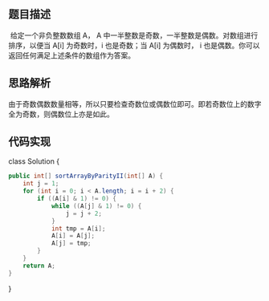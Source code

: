 ## 题目描述

​	给定一个非负整数数组 A， A 中一半整数是奇数，一半整数是偶数。对数组进行排序，以便当 A[i] 为奇数时，i 也是奇数；当 A[i] 为偶数时， i 也是偶数。你可以返回任何满足上述条件的数组作为答案。

## 思路解析

​	由于奇数偶数数量相等，所以只要检查奇数位或偶数位即可。即若奇数位上的数字全为奇数，则偶数位上亦是如此。

## 代码实现

class Solution {

```java
public int[] sortArrayByParityII(int[] A) {
    int j = 1;
    for (int i = 0; i < A.length; i = i + 2) {
        if ((A[i] & 1) != 0) {
            while ((A[j] & 1) != 0) {
                j = j + 2;
            }
            int tmp = A[i];
            A[i] = A[j];
            A[j] = tmp;
        }
    }
    return A;
}
```
}